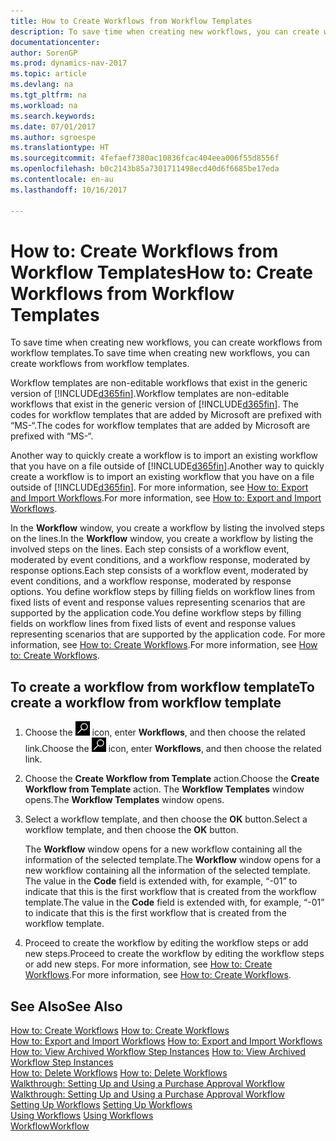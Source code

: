 ```yaml
---
title: How to Create Workflows from Workflow Templates
description: To save time when creating new workflows, you can create workflows from workflow templates.
documentationcenter: 
author: SorenGP
ms.prod: dynamics-nav-2017
ms.topic: article
ms.devlang: na
ms.tgt_pltfrm: na
ms.workload: na
ms.search.keywords: 
ms.date: 07/01/2017
ms.author: sgroespe
ms.translationtype: HT
ms.sourcegitcommit: 4fefaef7380ac10836fcac404eea006f55d8556f
ms.openlocfilehash: b0c2143b85a7301711498ecd40d6f6685be17eda
ms.contentlocale: en-au
ms.lasthandoff: 10/16/2017

---
```

# <a name="how-to-create-workflows-from-workflow-templates"></a><span data-ttu-id="13f4f-103">How to: Create Workflows from Workflow Templates</span><span class="sxs-lookup"><span data-stu-id="13f4f-103">How to: Create Workflows from Workflow Templates</span></span>
<span data-ttu-id="13f4f-104">To save time when creating new workflows, you can create workflows from workflow templates.</span><span class="sxs-lookup"><span data-stu-id="13f4f-104">To save time when creating new workflows, you can create workflows from workflow templates.</span></span>  

 <span data-ttu-id="13f4f-105">Workflow templates are non-editable workflows that exist in the generic version of [!INCLUDE[d365fin](includes/d365fin_md.md)].</span><span class="sxs-lookup"><span data-stu-id="13f4f-105">Workflow templates are non-editable workflows that exist in the generic version of [!INCLUDE[d365fin](includes/d365fin_md.md)].</span></span> <span data-ttu-id="13f4f-106">The codes for workflow templates that are added by Microsoft are prefixed with “MS-“.</span><span class="sxs-lookup"><span data-stu-id="13f4f-106">The codes for workflow templates that are added by Microsoft are prefixed with “MS-“.</span></span>  

 <span data-ttu-id="13f4f-107">Another way to quickly create a workflow is to import an existing workflow that you have on a file outside of [!INCLUDE[d365fin](includes/d365fin_md.md)].</span><span class="sxs-lookup"><span data-stu-id="13f4f-107">Another way to quickly create a workflow is to import an existing workflow that you have on a file outside of [!INCLUDE[d365fin](includes/d365fin_md.md)].</span></span> <span data-ttu-id="13f4f-108">For more information, see [How to: Export and Import Workflows](across-how-to-export-and-import-workflows.md).</span><span class="sxs-lookup"><span data-stu-id="13f4f-108">For more information, see [How to: Export and Import Workflows](across-how-to-export-and-import-workflows.md).</span></span>  

<span data-ttu-id="13f4f-109">In the **Workflow** window, you create a workflow by listing the involved steps on the lines.</span><span class="sxs-lookup"><span data-stu-id="13f4f-109">In the **Workflow** window, you create a workflow by listing the involved steps on the lines.</span></span> <span data-ttu-id="13f4f-110">Each step consists of a workflow event, moderated by event conditions, and a workflow response, moderated by response options.</span><span class="sxs-lookup"><span data-stu-id="13f4f-110">Each step consists of a workflow event, moderated by event conditions, and a workflow response, moderated by response options.</span></span> <span data-ttu-id="13f4f-111">You define workflow steps by filling fields on workflow lines from fixed lists of event and response values representing scenarios that are supported by the application code.</span><span class="sxs-lookup"><span data-stu-id="13f4f-111">You define workflow steps by filling fields on workflow lines from fixed lists of event and response values representing scenarios that are supported by the application code.</span></span> <span data-ttu-id="13f4f-112">For more information, see [How to: Create Workflows](across-how-to-create-workflows.md).</span><span class="sxs-lookup"><span data-stu-id="13f4f-112">For more information, see [How to: Create Workflows](across-how-to-create-workflows.md).</span></span>  

## <a name="to-create-a-workflow-from-workflow-template"></a><span data-ttu-id="13f4f-113">To create a workflow from workflow template</span><span class="sxs-lookup"><span data-stu-id="13f4f-113">To create a workflow from workflow template</span></span>  
1.  <span data-ttu-id="13f4f-114">Choose the ![Search for Page or Report](media/ui-search/search_small.png "Search for Page or Report icon") icon, enter **Workflows**, and then choose the related link.</span><span class="sxs-lookup"><span data-stu-id="13f4f-114">Choose the ![Search for Page or Report](media/ui-search/search_small.png "Search for Page or Report icon") icon, enter **Workflows**, and then choose the related link.</span></span>  
2.  <span data-ttu-id="13f4f-115">Choose the **Create Workflow from Template** action.</span><span class="sxs-lookup"><span data-stu-id="13f4f-115">Choose the **Create Workflow from Template** action.</span></span> <span data-ttu-id="13f4f-116">The **Workflow Templates** window opens.</span><span class="sxs-lookup"><span data-stu-id="13f4f-116">The **Workflow Templates** window opens.</span></span>  
3.  <span data-ttu-id="13f4f-117">Select a workflow template, and then choose the **OK** button.</span><span class="sxs-lookup"><span data-stu-id="13f4f-117">Select a workflow template, and then choose the **OK** button.</span></span>  

     <span data-ttu-id="13f4f-118">The **Workflow** window opens for a new workflow containing all the information of the selected template.</span><span class="sxs-lookup"><span data-stu-id="13f4f-118">The **Workflow** window opens for a new workflow containing all the information of the selected template.</span></span> <span data-ttu-id="13f4f-119">The value in the **Code** field is extended with, for example, “-01” to indicate that this is the first workflow that is created from the workflow template.</span><span class="sxs-lookup"><span data-stu-id="13f4f-119">The value in the **Code** field is extended with, for example, “-01” to indicate that this is the first workflow that is created from the workflow template.</span></span>  
4.  <span data-ttu-id="13f4f-120">Proceed to create the workflow by editing the workflow steps or add new steps.</span><span class="sxs-lookup"><span data-stu-id="13f4f-120">Proceed to create the workflow by editing the workflow steps or add new steps.</span></span> <span data-ttu-id="13f4f-121">For more information, see [How to: Create Workflows](across-how-to-create-workflows.md).</span><span class="sxs-lookup"><span data-stu-id="13f4f-121">For more information, see [How to: Create Workflows](across-how-to-create-workflows.md).</span></span>  

## <a name="see-also"></a><span data-ttu-id="13f4f-122">See Also</span><span class="sxs-lookup"><span data-stu-id="13f4f-122">See Also</span></span>  
 <span data-ttu-id="13f4f-123">[How to: Create Workflows](across-how-to-create-workflows.md) </span><span class="sxs-lookup"><span data-stu-id="13f4f-123">[How to: Create Workflows](across-how-to-create-workflows.md) </span></span>  
 <span data-ttu-id="13f4f-124">[How to: Export and Import Workflows](across-how-to-export-and-import-workflows.md) </span><span class="sxs-lookup"><span data-stu-id="13f4f-124">[How to: Export and Import Workflows](across-how-to-export-and-import-workflows.md) </span></span>  
 <span data-ttu-id="13f4f-125">[How to: View Archived Workflow Step Instances](across-how-to-view-archived-workflow-step-instances.md) </span><span class="sxs-lookup"><span data-stu-id="13f4f-125">[How to: View Archived Workflow Step Instances](across-how-to-view-archived-workflow-step-instances.md) </span></span>  
 <span data-ttu-id="13f4f-126">[How to: Delete Workflows](across-how-to-delete-workflows.md) </span><span class="sxs-lookup"><span data-stu-id="13f4f-126">[How to: Delete Workflows](across-how-to-delete-workflows.md) </span></span>  
 <span data-ttu-id="13f4f-127">[Walkthrough: Setting Up and Using a Purchase Approval Workflow](walkthrough-setting-up-and-using-a-purchase-approval-workflow.md) </span><span class="sxs-lookup"><span data-stu-id="13f4f-127">[Walkthrough: Setting Up and Using a Purchase Approval Workflow](walkthrough-setting-up-and-using-a-purchase-approval-workflow.md) </span></span>  
 <span data-ttu-id="13f4f-128">[Setting Up Workflows](across-set-up-workflows.md) </span><span class="sxs-lookup"><span data-stu-id="13f4f-128">[Setting Up Workflows](across-set-up-workflows.md) </span></span>  
 <span data-ttu-id="13f4f-129">[Using Workflows](across-use-workflows.md) </span><span class="sxs-lookup"><span data-stu-id="13f4f-129">[Using Workflows](across-use-workflows.md) </span></span>  
 [<span data-ttu-id="13f4f-130">Workflow</span><span class="sxs-lookup"><span data-stu-id="13f4f-130">Workflow</span></span>](across-workflow.md)   

